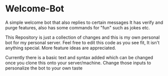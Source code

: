 # Welcome-Bot
A simple welcome bot that also replies to certain messages
It has verify and purge features, also has some commands for "fun" such as jokes etc.

This Repository is just a collection of changes and this is my own personal bot for my personal server.
Feel free to edit this code as you see fit, It isn't anything special.
More feature ideas are appreciated.

Currently there is a basic text and syntax added which can be changed once you clone this onto your server/machine. Change those inputs to personalize the bot to your own taste
